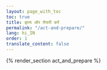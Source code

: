 ```yaml
---
layout: page_with_toc
toc: true
title: कृत्य और तैयारी करें
permalink: "/act-and-prepare/"
lang: hi_IN
order: 1
translate_content: false
---
```



{% render_section act_and_prepare %}
